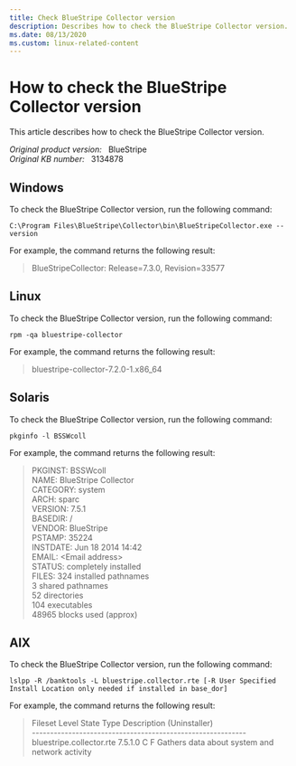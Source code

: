 ```yaml
---
title: Check BlueStripe Collector version
description: Describes how to check the BlueStripe Collector version.
ms.date: 08/13/2020
ms.custom: linux-related-content
---
```

# How to check the BlueStripe Collector version

This article describes how to check the BlueStripe Collector version.

_Original product version:_ &nbsp; BlueStripe  
_Original KB number:_ &nbsp; 3134878

## Windows

To check the BlueStripe Collector version, run the following command:

```console
C:\Program Files\BlueStripe\Collector\bin\BlueStripeCollector.exe --version
```

For example, the command returns the following result:

> BlueStripeCollector: Release=7.3.0, Revision=33577

## Linux

To check the BlueStripe Collector version, run the following command:

```console
rpm -qa bluestripe-collector
```

For example, the command returns the following result:

> bluestripe-collector-7.2.0-1.x86_64

## Solaris

To check the BlueStripe Collector version, run the following command:

```console
pkginfo -l BSSWcoll
```

For example, the command returns the following result:

> PKGINST: BSSWcoll  
> NAME: BlueStripe Collector  
> CATEGORY: system  
> ARCH: sparc  
> VERSION: 7.5.1  
> BASEDIR: /  
> VENDOR: BlueStripe  
> PSTAMP: 35224  
> INSTDATE: Jun 18 2014 14:42  
> EMAIL: \<Email address>  
> STATUS: completely installed  
> FILES: 324 installed pathnames  
> 3 shared pathnames  
> 52 directories  
> 104 executables  
> 48965 blocks used (approx)

## AIX

To check the BlueStripe Collector version, run the following command:

```console
lslpp -R /banktools -L bluestripe.collector.rte [-R User Specified Install Location only needed if installed in base_dor]
```

For example, the command returns the following result:

> Fileset Level State Type Description (Uninstaller)  
> \-----------------------------------------------------------  
> bluestripe.collector.rte 7.5.1.0 C F Gathers data about system and
network activity
